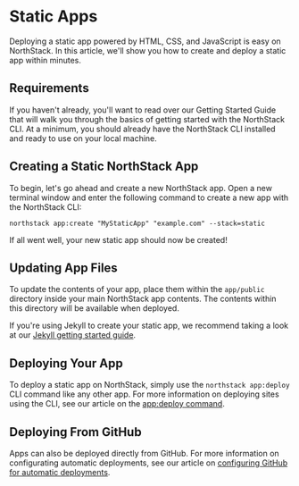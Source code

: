# Static Apps

Deploying a static app powered by HTML, CSS, and JavaScript is easy on NorthStack. In this article, we'll show you how to create and deploy a static app within minutes.

## Requirements

If you haven't already, you'll want to read over our Getting Started Guide that will walk you through the basics of getting started with the NorthStack CLI. At a minimum, you should already have the NorthStack CLI installed and ready to use on your local machine.

## Creating a Static NorthStack App

To begin, let's go ahead and create a new NorthStack app. Open a new terminal window and enter the following command to create a new app with the NorthStack CLI:

```shell
northstack app:create "MyStaticApp" "example.com" --stack=static
```

If all went well, your new static app should now be created!

## Updating App Files

To update the contents of your app, place them within the `app/public` directory inside your main NorthStack app contents. The contents within this directory will be available when deployed.

If you're using Jekyll to create your static app, we recommend taking a look at our [Jekyll getting started guide](/jekyll/getting-started.md).

## Deploying Your App

To deploy a static app on NorthStack, simply use the `northstack app:deploy` CLI command like any other app. For more information on deploying sites using the CLI, see our article on the [app:deploy command](/cli/reference/app/deploy.md).

## Deploying From GitHub

Apps can also be deployed directly from GitHub. For more information on configurating automatic deployments, see our article on [configuring GitHub for automatic deployments](/integrations/github.md).
